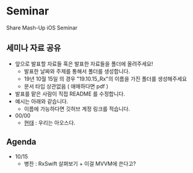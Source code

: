 # Seminar

Share Mash-Up iOS Seminar

## 세미나 자료 공유

- 앞으로 발표할 자료들 혹은 발표한 자료들을 폴더에 올려주세요!
  - 발표한 날짜와 주제를 통해서 폴더를 생성합니다.
  - 19년 10월 15일 의 경우 "19.10.15_Rx"의 이름을 가진 폴더를 생성해주세요
  - 문서 타입 상관없음 ( 애매하다면 pdf )
- 발표를 맡은 사람이 직접 README 를 수정합니다.
- 예시는 아래와 같습니다.
  - 이름에 가능하다면 깃허브 계정 링크를 적습니다.
- 00/00 
  - [현태](https://github.com/onemoonstudio) : 우리는 아오스다.

## Agenda

- 10/15 
  - 병찬 : RxSwift 살펴보기 + 이걸 MVVM에 쓴다고?
